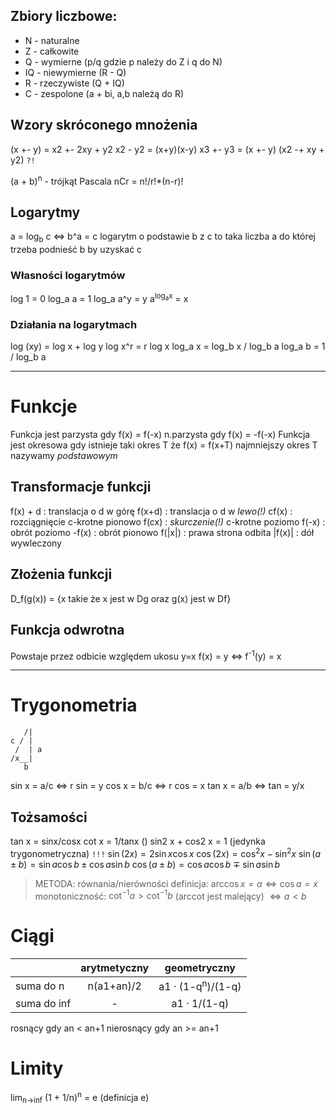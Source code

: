 ## Zbiory liczbowe: 
- N - naturalne
- Z - całkowite
- Q - wymierne (p/q gdzie p należy do Z i q do N)
- IQ - niewymierne (R - Q)
- R - rzeczywiste (Q + IQ)
- C - zespolone (a + bi, a,b należą do R)
## Wzory skróconego mnożenia
(x +- y) = x2 +- 2xy + y2
x2 - y2 = (x+y)(x-y)
x3 +- y3 = (x +- y) (x2 -+ xy + y2) `?!`

(a + b)<sup>n</sup> - trójkąt Pascala
nCr = n!/r!\*(n-r)!
## Logarytmy
a = log<sub>b</sub> c <=> b^a = c
logarytm o podstawie b z c to taka liczba a do której trzeba podnieść b by uzyskać c
### Własności logarytmów
log 1 = 0
log_a a = 1
log_a a^y = y
a<sup>log<sub>a</sub>x</sup> = x
### Działania na logarytmach
log (xy) = log x + log y
log x^r = r log x
log_a x = log_b x / log_b a
log_a b = 1 / log_b a

---
# Funkcje
Funkcja jest parzysta gdy f(x) =  f(-x)
n.parzysta gdy f(x) = -f(-x)
Funkcja jest okresowa gdy istnieje taki okres T że f(x) = f(x+T)
	najmniejszy okres T nazywamy *podstawowym*
## Transformacje funkcji
f(x) + d : translacja o d w górę
f(x+d) : translacja o d w *lewo(!)*
cf(x) : rozciągnięcie c-krotne pionowo
f(cx) : *skurczenie(!)* c-krotne poziomo
f(-x) : obrót poziomo
-f(x) : obrót pionowo
f(|x|) : prawa strona odbita
|f(x)| : dół wywleczony
## Złożenia funkcji
D_f(g(x)) = {x takie że x jest w Dg oraz g(x) jest w Df}
## Funkcja odwrotna
Powstaje przez odbicie względem ukosu y=x
f(x) = y <=> f<sup>-1</sup>(y) = x

---
# Trygonometria
```
   /|
c / |
 /  | a
/x__|
   b
```
sin x = a/c <=> r sin = y 
cos x = b/c <=> r cos = x 
tan x = a/b <=> tan = y/x
## Tożsamości
tan x = sinx/cosx
cot x = 1/tanx ()
sin2 x + cos2 x = 1 (jedynka trygonometryczna)
`!!!`
$\sin (2x) = 2\sin x\cos x$
$\cos(2x) = \cos^2 x - \sin^2 x$
$\sin(a\pm b) = \sin a\cos b \pm \cos a\sin b$
$\cos(a\pm b) = \cos a \cos b \mp \sin a \sin b$

>METODA: równania/nierówności
>	definicja: $\arccos x = a \iff \cos a = x$
>	monotoniczność: 
>	$\cot^{-1} a > \cot^{-1} b$ (arccot jest malejący) $\iff  a < b$

# Ciągi
|             | arytmetyczny |         geometryczny         |
| :---------- | :----------: | :--------------------------: |
| suma do n   |  n(a1+an)/2  | a1 · (1-q<sup>n</sup>)/(1-q) |
| suma do inf |      -       |         a1 · 1/(1-q)         |
rosnący gdy an < an+1
nierosnący gdy an >= an+1
# Limity
lim<sub>n->inf</sub> (1 + 1/n)<sup>n</sup> = e (definicja e)